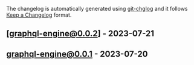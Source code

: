 The changelog is automatically generated using [git-chglog](https://github.com/git-chglog/git-chglog) and it follows [Keep a Changelog](https://keepachangelog.com) format.


<a name="graphql-engine@0.0.2"></a>
## [graphql-engine@0.0.2] - 2023-07-21

<a name="graphql-engine@0.0.1"></a>
## graphql-engine@0.0.1 - 2023-07-20
